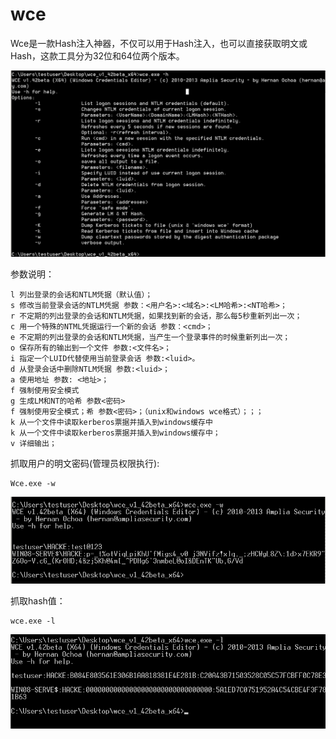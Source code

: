 # wce
Wce是一款Hash注入神器，不仅可以用于Hash注入，也可以直接获取明文或Hash，这款工具分为32位和64位两个版本。

![help](image\help.png)

参数说明：

~~~
l 列出登录的会话和NTLM凭据（默认值）；
s 修改当前登录会话的NTLM凭据 参数：<用户名>:<域名>:<LM哈希>:<NT哈希>；
r 不定期的列出登录的会话和NTLM凭据，如果找到新的会话，那么每5秒重新列出一次；
c 用一个特殊的NTML凭据运行一个新的会话 参数：<cmd>；
e 不定期的列出登录的会话和NTLM凭据，当产生一个登录事件的时候重新列出一次；
o 保存所有的输出到一个文件 参数:<文件名>；
i 指定一个LUID代替使用当前登录会话 参数:<luid>。
d 从登录会话中删除NTLM凭据 参数:<luid>；
a 使用地址 参数: <地址>；
f 强制使用安全模式
g 生成LM和NT的哈希 参数<密码>
f 强制使用安全模式；希 参数<密码>；（unix和windows wce格式）；；；
k 从一个文件中读取kerberos票据并插入到windows缓存中
k 从一个文件中读取kerberos票据并插入到windows缓存中；
v 详细输出；
~~~

抓取用户的明文密码(管理员权限执行):

~~~
Wce.exe -w
~~~

![password](image\password.png)

抓取hash值：

~~~
wce.exe -l
~~~

![hash](image\hash.png)





